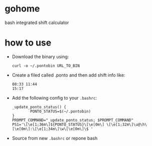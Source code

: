 # gohome
bash integrated shift calculator

# how to use
- Download the binary using: 
  ```
  curl -o ~/.pontobin URL_TO_BIN
  ```
- Create a filed called .ponto and then add shift info like:
  ```
  08:33 11:44
  15:17
  ```
- Add the following config to your `.bashrc`:
  ```
  _update_ponto_status() {
          PONTO_STATUS=$(~/.pontobin)
  }
  PROMPT_COMMAND="_update_ponto_status; $PROMPT_COMMAND"
  PS1='\[\e[1;36m\]${PONTO_STATUS}\[\e[0m\] \[\e[1;32m\]\u@\h\[\e[0m\]:\[\e[1;34m\]\w\[\e[0m\]\$ '
  ```
- Source from new `.bashrc` or repone bash